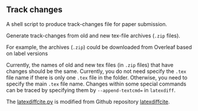 ## Track changes

A shell script to produce track-changes file for paper submission.

Generate track-changes from old and new tex-file archives (`.zip` files). 

For example, the archives (`.zip`) could be downloaded from Overleaf based on label versions

Currently, the names of old and new tex files (in `.zip` files) that have changes should be the same. Currently, you do not need specify the `.tex` file name if there is only one `.tex` file in the folder. Otherwise, you need to specify the main `.tex` file name. Changes within some special commands can be traced by specifying them by `--append-textcmd=` in `latexdiff`.

The [latexdiffcite.py](./latexdiffcite.py) is modified from Github repository [latexdiffcite](https://github.com/twilsonco/latexdiffcite).
